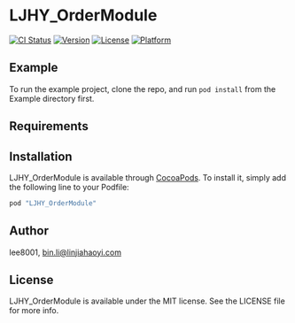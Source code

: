 # LJHY_OrderModule

[![CI Status](http://img.shields.io/travis/lee8001/LJHY_OrderModule.svg?style=flat)](https://travis-ci.org/lee8001/LJHY_OrderModule)
[![Version](https://img.shields.io/cocoapods/v/LJHY_OrderModule.svg?style=flat)](http://cocoapods.org/pods/LJHY_OrderModule)
[![License](https://img.shields.io/cocoapods/l/LJHY_OrderModule.svg?style=flat)](http://cocoapods.org/pods/LJHY_OrderModule)
[![Platform](https://img.shields.io/cocoapods/p/LJHY_OrderModule.svg?style=flat)](http://cocoapods.org/pods/LJHY_OrderModule)

## Example

To run the example project, clone the repo, and run `pod install` from the Example directory first.

## Requirements

## Installation

LJHY_OrderModule is available through [CocoaPods](http://cocoapods.org). To install
it, simply add the following line to your Podfile:

```ruby
pod "LJHY_OrderModule"
```

## Author

lee8001, bin.li@linjiahaoyi.com

## License

LJHY_OrderModule is available under the MIT license. See the LICENSE file for more info.
